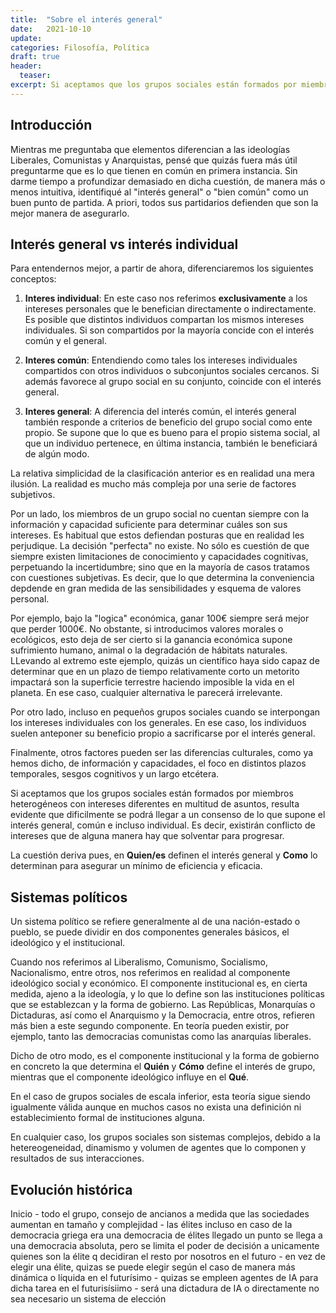 ```yaml
---
title:  "Sobre el interés general"
date:   2021-10-10
update: 
categories: Filosofía, Política
draft: true
header:
  teaser: 
excerpt: Si aceptamos que los grupos sociales están formados por miembros heterogéneos con intereses diferentes en multitud de asuntos, resulta evidente que dificilmente se podrá llegar a un consenso de lo que supone el interés general, común e incluso individual. Es decir, existirán conflicto de intereses que de alguna manera hay que solventar para progresar. La cuestión deriva pues, en **Quien/es** definen el interés general y **Como** lo determinan para asegurar un mínimo de eficiencia y eficacia.
---
```


## Introducción

Mientras me preguntaba que elementos diferencian a las ideologías Liberales, Comunistas y Anarquistas, pensé que quizás fuera más útil preguntarme que es lo que tienen en común en primera instancia. Sin darme tiempo a profundizar demasiado en dicha cuestión, de manera más o menos intuitiva, identifiqué al "interés general" o "bien común" como un buen punto de partida. A priori, todos sus partidarios defienden que son la mejor manera de asegurarlo.

## Interés general vs interés individual

Para entendernos mejor, a partir de ahora, diferenciaremos los siguientes conceptos:

1. **Interes individual**: En este caso nos referimos **exclusivamente** a los intereses personales que le benefician directamente o indirectamente. Es posible que distintos individuos compartan los mismos intereses individuales. Si son compartidos por la mayoría concide con el interés común y el general.  

2. **Interes común**: Entendiendo como tales los intereses individuales compartidos con otros individuos o subconjuntos sociales cercanos. Si además favorece al grupo social en su conjunto, coincide con el interés general.

3. **Interes general**: A diferencia del interés común, el interés general también responde a criterios de beneficio del grupo social como ente propio. Se supone que lo que es bueno para el propio sistema social, al que un individuo pertenece, en última instancia, también le beneficiará de algún modo. 

La relativa simplicidad de la clasificación anterior es en realidad una mera ilusión. La realidad es mucho más compleja por una serie de factores subjetivos.

Por un lado, los miembros de un grupo social no cuentan siempre con la información y capacidad suficiente para determinar cuáles son sus intereses. Es habitual que estos defiendan posturas que en realidad les perjudique. La decisión "perfecta" no existe. No sólo es cuestión de que siempre existen limitaciones de conocimiento y capacidades cognitivas, perpetuando la incertidumbre; sino que en la mayoría de casos tratamos con cuestiones subjetivas. Es decir, que lo que determina la conveniencia depdende en gran medida de las sensibilidades y esquema de valores personal. 

Por ejemplo, bajo la "logica" económica, ganar 100€ siempre será mejor que perder 1000€. No obstante, si introducimos valores morales o ecológicos, esto deja de ser cierto si la ganancia económica supone sufrimiento humano, animal o la degradación de hábitats naturales. LLevando al extremo  este ejemplo, quizás un científico haya sido capaz de determinar que en un plazo de tiempo relativamente corto un metorito impactará son la superficie terrestre haciendo imposible la vida en el planeta. En ese caso, cualquier alternativa le parecerá irrelevante.

Por otro lado, incluso en pequeños grupos sociales cuando se interpongan los intereses individuales con los generales. En ese caso, los individuos suelen anteponer su beneficio propio a sacrificarse por el interés general.

Finalmente, otros factores pueden ser las diferencias culturales, como ya hemos dicho, de información y capacidades, el foco en distintos plazos temporales, sesgos cognitivos y un largo etcétera. 

Si aceptamos que los grupos sociales están formados por miembros heterogéneos con intereses diferentes en multitud de asuntos, resulta evidente que dificilmente se podrá llegar a un consenso de lo que supone el interés general, común e incluso individual. Es decir, existirán conflicto de intereses que de alguna manera hay que solventar para progresar. 

La cuestión deriva pues, en **Quien/es** definen el interés general y **Como** lo determinan para asegurar un mínimo de eficiencia y eficacia.

## Sistemas políticos

Un sistema político se refiere generalmente al de una nación-estado o pueblo, se puede dividir en dos componentes generales básicos, el ideológico y el institucional.

Cuando nos referimos al Liberalismo, Comunismo, Socialismo, Nacionalismo, entre otros, nos referimos en realidad al componente ideológico social y económico. El componente institucional es, en cierta medida, ajeno a la ideología, y lo que lo define son las instituciones políticas que se establezcan y la forma de gobierno. Las Repúblicas, Monarquías o Dictaduras, así como el Anarquismo y la Democracia, entre otros, refieren más bien a este segundo componente. En teoría pueden existir, por ejemplo, tanto las democracias comunistas como las anarquías liberales.

Dicho de otro modo, es el componente institucional y la forma de gobierno en concreto la que determina el **Quién** y **Cómo** define el interés de grupo, mientras que el componente ideológico influye en el **Qué**.

En el caso de grupos sociales de escala inferior, esta teoría sigue siendo igualmente válida aunque en muchos casos no exista una definición ni establecimiento formal de instituciones alguna. 

En cualquier caso, los grupos sociales son sistemas complejos, debido a la hetereogeneidad, dinamismo y volumen de agentes que lo componen y resultados de sus interacciones.

## Evolución histórica

Inicio - todo el grupo, consejo de ancianos
a medida que las sociedades aumentan en tamaño y complejidad - las élites incluso en caso de la democracia griega era una democracia de élites
llegado un punto se llega a una democracia absoluta, pero se limita el poder de decisión a unicamente quienes son la élite q decidiran el resto por nosotros
en el futuro - en vez de elegir una élite, quizas se puede elegir según el caso de manera más dinámica o líquida
en el futurísimo - quizas se empleen agentes de IA para dicha tarea
en el futurisísiimo - será una dictadura de IA o directamente no sea necesario un sistema de elección

